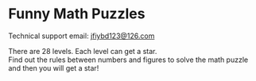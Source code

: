# Funny Math Puzzles
Technical support email: jfiybd123@126.com

There are 28 levels. Each level can get a star.  
Find out the rules between numbers and figures to solve the math puzzle and then you will get a star!
